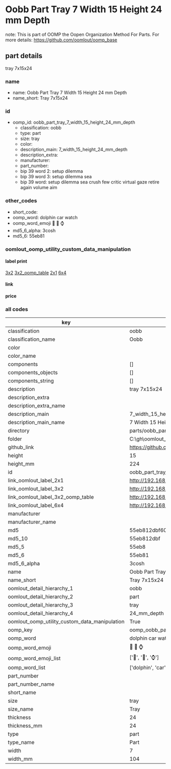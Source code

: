 # Oobb Part Tray 7 Width 15 Height 24 mm Depth  

note: This is part of OOMP the Oopen Organization Method For Parts. For more details: https://github.com/oomlout/oomp_base

##  part details
  



tray 7x15x24



### name
* name: Oobb Part Tray 7 Width 15 Height 24 mm Depth
* name_short: Tray 7x15x24 
### id
* oomp_id: oobb_part_tray_7_width_15_height_24_mm_depth
  * classification: oobb
  * type: part
  * size: tray
  * color: 
  * description_main: 7_width_15_height_24_mm_depth
  * description_extra: 
  * manufacturer: 
  * part_number: 
  * bip 39 word 2: setup dilemma
  * bip 39 word 3: setup dilemma sea
  * bip 39 word: setup dilemma sea crush few critic virtual gaze retire again volume aim

### other_codes
* short_code: 
* oomp_word: dolphin car watch
* oomp_word_emoji :dolphin: :car: :watch:
* md5_6_alpha: 3cosh
* md5_6: 55eb81






### oomlout_oomp_utility_custom_data_manipulation
#### label print
[3x2](http://192.168.1.245:1112/?label=oomp%203cosh)
[3x2_oomp_table](http://192.168.1.108:1112/?label=oomp%203cosh)
[2x1](http://192.168.1.242:1112/?label=oomp%203cosh)
[6x4](http://192.168.1.55:1112/?label=oomp%203cosh)    

#### link

                              

#### price







### all codes 
| key | value |  
| --- | --- |  
| classification | oobb |  
| classification_name | Oobb |  
| color |  |  
| color_name |  |  
| components | [] |  
| components_objects | [] |  
| components_string | [] |  
| description | tray 7x15x24 |  
| description_extra |  |  
| description_extra_name |  |  
| description_main | 7_width_15_height_24_mm_depth |  
| description_main_name | 7 Width 15 Height 24 mm Depth |  
| directory | parts/oobb_part_tray_7_width_15_height_24_mm_depth |  
| folder | C:\gh\oomlout_oobb_version_4_generated_parts\parts\oobb_part_tray_7_width_15_height_24_mm_depth |  
| github_link | https://github.com/oomlout/oomlout_oomp_part_src/tree/main/parts/oobb_part_tray_7_width_15_height_24_mm_depth |  
| height | 15 |  
| height_mm | 224 |  
| id | oobb_part_tray_7_width_15_height_24_mm_depth |  
| link_oomlout_label_2x1 | http://192.168.1.242:1112/?label=oomp%203cosh |  
| link_oomlout_label_3x2 | http://192.168.1.245:1112/?label=oomp%203cosh |  
| link_oomlout_label_3x2_oomp_table | http://192.168.1.108:1112/?label=oomp%203cosh |  
| link_oomlout_label_6x4 | http://192.168.1.55:1112/?label=oomp%203cosh |  
| manufacturer |  |  
| manufacturer_name |  |  
| md5 | 55eb812dbf60be8ccf2ac35183cf8e24 |  
| md5_10 | 55eb812dbf |  
| md5_5 | 55eb8 |  
| md5_6 | 55eb81 |  
| md5_6_alpha | 3cosh |  
| name | Oobb Part Tray 7 Width 15 Height 24 mm Depth |  
| name_short | Tray 7x15x24  |  
| oomlout_detail_hierarchy_1 | oobb |  
| oomlout_detail_hierarchy_2 | part |  
| oomlout_detail_hierarchy_3 | tray |  
| oomlout_detail_hierarchy_4 | 24_mm_depth |  
| oomlout_oomp_utility_custom_data_manipulation | True |  
| oomp_key | oomp_oobb_part_tray_7_width_15_height_24_mm_depth |  
| oomp_word | dolphin car watch |  
| oomp_word_emoji | :dolphin: :car: :watch: |  
| oomp_word_emoji_list | [':dolphin:', ':car:', ':watch:'] |  
| oomp_word_list | ['dolphin', 'car', 'watch'] |  
| part_number |  |  
| part_number_name |  |  
| short_name |  |  
| size | tray |  
| size_name | Tray |  
| thickness | 24 |  
| thickness_mm | 24 |  
| type | part |  
| type_name | Part |  
| width | 7 |  
| width_mm | 104 |  
